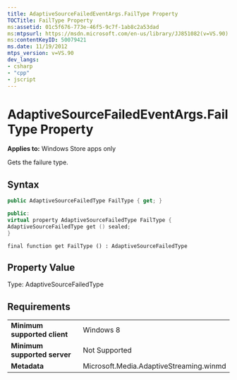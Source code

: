 ```yaml
---
title: AdaptiveSourceFailedEventArgs.FailType Property
TOCTitle: FailType Property
ms:assetid: 01c5f676-773e-46f5-9c7f-1ab8c2a53dad
ms:mtpsurl: https://msdn.microsoft.com/en-us/library/JJ851082(v=VS.90)
ms:contentKeyID: 50079421
ms.date: 11/19/2012
mtps_version: v=VS.90
dev_langs:
- csharp
- "cpp"
- jscript
---
```


# AdaptiveSourceFailedEventArgs.FailType Property

**Applies to:** Windows Store apps only

Gets the failure type.

## Syntax

```csharp
public AdaptiveSourceFailedType FailType { get; }
```

```cpp
public:
virtual property AdaptiveSourceFailedType FailType {
AdaptiveSourceFailedType get () sealed;
}
```

```jscript
final function get FailType () : AdaptiveSourceFailedType
```

## Property Value

Type: AdaptiveSourceFailedType

## Requirements

|||
|--- |--- |
|**Minimum supported client**|Windows 8|
|**Minimum supported server**|Not Supported|
|**Metadata**|Microsoft.Media.AdaptiveStreaming.winmd|

